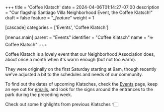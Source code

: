 +++
title = 'Coffee Klatsch'
date = 2024-04-06T01:14:27-07:00
description = "Our flagship Santiago Villa Neighborhood Event, the Coffee Klatsch!"
draft = false
feature = "*_feature*"
weight = 1

[cascade]
    categories = ['Events', 'Coffee Klatsch']

[menus.main]
    parent = "Events"
    identifier = "Coffee Klatsch"
    name = "☕ Coffee Klatsch"
+++

Coffee Klatsch is a lovely event that our Neighborhood Association does, about once a month when it's warm enough (but not too warm).

They were originally on the first Saturday starting at 9am, though recently we've adjusted a bit to the schedules and needs of our community.

To find out the dates of upcoming Klatsches, check the [Events](/events) page, keep an eye out for [emails](/join), and look for the signs around the entrances to the park during the preceding week.

Check out some highlights from previous Klatsches 👇🏻
